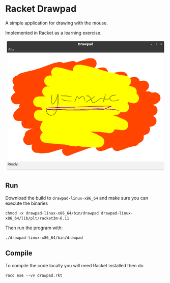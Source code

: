# Racket Drawpad

A simple application for drawing with the mouse.

Implemented in Racket as a learning exercise.

![screenshot](https://github.com/williamholland/racket-drawpad/blob/master/screenshot.png)

## Run

Download the build to `drawpad-linux-x86_64` and make sure you can execute the
binaries

    chmod +x drawpad-linux-x86_64/bin/drawpad drawpad-linux-x86_64/lib/plt/racket3m-6.11

Then run the program with:

    ./drawpad-linux-x86_64/bin/drawpad


## Compile

To compile the code locally you will need Racket installed then do

    raco exe --vv drawpad.rkt
